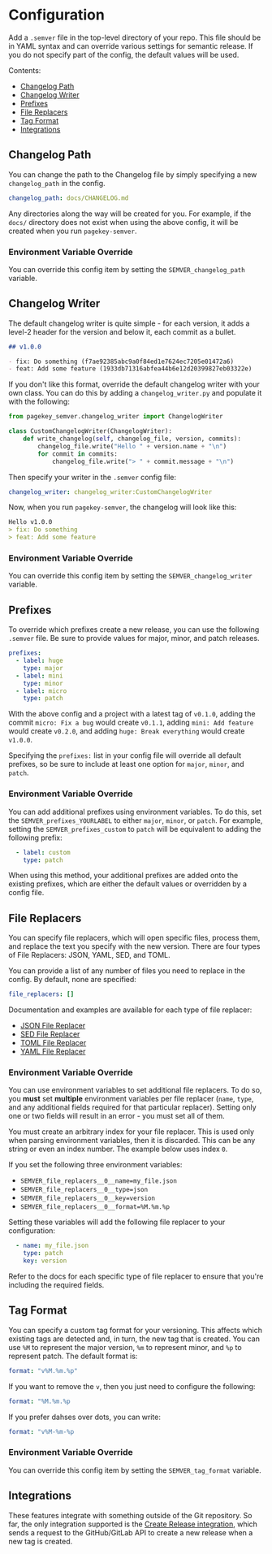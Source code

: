 # Configuration

Add a `.semver` file in the top-level directory of your repo. This file should be in YAML syntax and can override various settings for semantic release. If you do not specify part of the config, the default values will be used.

Contents:

- [Changelog Path](#changelog-path)
- [Changelog Writer](#changelog-writer)
- [Prefixes](#prefixes)
- [File Replacers](#file-replacers)
- [Tag Format](#tag-format)
- [Integrations](#integrations)


## Changelog Path

You can change the path to the Changelog file by simply specifying a new `changelog_path` in the config.

```yaml
changelog_path: docs/CHANGELOG.md
```

Any directories along the way will be created for you. For example, if the `docs/` directory does not exist when using the above config, it will be created when you run `pagekey-semver`.


### Environment Variable Override

You can override this config item by setting the `SEMVER_changelog_path` variable.

## Changelog Writer

The default changelog writer is quite simple - for each version, it adds a level-2 header for the version and below it, each commit as a bullet.

```md
## v1.0.0

- fix: Do something (f7ae92385abc9a0f84ed1e7624ec7205e01472a6)
- feat: Add some feature (1933db71316abfea44b6e12d20399827eb03322e)
```

If you don't like this format, override the default changelog writer with your own class. You can do this by adding a `changelog_writer.py` and populate it with the following:

```python
from pagekey_semver.changelog_writer import ChangelogWriter

class CustomChangelogWriter(ChangelogWriter):
    def write_changelog(self, changelog_file, version, commits):
        changelog_file.write("Hello " + version.name + "\n")
        for commit in commits:
            changelog_file.write("> " + commit.message + "\n")
```

Then specify your writer in the `.semver` config file:

```yaml
changelog_writer: changelog_writer:CustomChangelogWriter
```

Now, when you run `pagekey-semver`, the changelog will look like this:

```md
Hello v1.0.0
> fix: Do something
> feat: Add some feature
```

### Environment Variable Override

You can override this config item by setting the `SEMVER_changelog_writer` variable.


## Prefixes

To override which prefixes create a new release, you can use the following `.semver` file. Be sure to provide values for major, minor, and patch releases.

```yaml
prefixes:
  - label: huge
    type: major
  - label: mini
    type: minor
  - label: micro
    type: patch
```

With the above config and a project with a latest tag of `v0.1.0`, adding the commit `micro: Fix a bug` would create `v0.1.1`, adding `mini: Add feature` would create `v0.2.0`, and adding `huge: Break everything` would create `v1.0.0`.

Specifying the `prefixes:` list in your config file will override all default prefixes, so be sure to include at least one option for `major`, `minor`, and `patch`.


### Environment Variable Override

You can add additional prefixes using environment variables. To do this, set the `SEMVER_prefixes_YOURLABEL` to either `major`, `minor`, or `patch`. For example, setting the `SEMVER_prefixes_custom` to `patch` will be equivalent to adding the following prefix:

```yaml
  - label: custom
    type: patch
```

When using this method, your additional prefixes are added onto the existing prefixes, which are either the default values or overridden by a config file.


## File Replacers

You can specify file replacers, which will open specific files, process them, and replace the text you specify with the new version. There are four types of File Replacers: JSON, YAML, SED, and TOML.

You can provide a list of any number of files you need to replace in the config. By default, none are specified:

```yaml
file_replacers: []
```

Documentation and examples are available for each type of file replacer:

- [JSON File Replacer](./file_replacers/json.md)
- [SED File Replacer](./file_replacers/sed.md)
- [TOML File Replacer](./file_replacers/toml.md)
- [YAML File Replacer](./file_replacers/yaml.md)


### Environment Variable Override

You can use environment variables to set additional file replacers. To do so, you **must** set **multiple** environment variables per file replacer (`name`, `type`, and any additional fields required for that particular replacer). Setting only one or two fields will result in an error - you must set all of them.

You must create an arbitrary index for your file replacer. This is used only when parsing environment variables, then it is discarded. This can be any string or even an index number. The example below uses index `0`.

If you set the following three environment variables:

- `SEMVER_file_replacers__0__name=my_file.json`
- `SEMVER_file_replacers__0__type=json`
- `SEMVER_file_replacers__0__key=version`
- `SEMVER_file_replacers__0__format=%M.%m.%p`

Setting these variables will add the following file replacer to your configuration:

```yaml
  - name: my_file.json
    type: patch
    key: version
```

Refer to the docs for each specific type of file replacer to ensure that you're including the required fields.


## Tag Format

You can specify a custom tag format for your versioning. This affects which existing tags are detected and, in turn, the new tag that is created. You can use `%M` to represent the major version, `%m` to represent minor, and `%p` to represent patch. The default format is:

```yaml
format: "v%M.%m.%p"
```

If you want to remove the `v`, then you just need to configure the following:

```yaml
format: "%M.%m.%p
```

If you prefer dahses over dots, you can write:

```yaml
format: "v%M-%m-%p
```

### Environment Variable Override

You can override this config item by setting the `SEMVER_tag_format` variable.

## Integrations

These features integrate with something outside of the Git repository. So far, the only integration supported is the [Create Release integration](./create_release.md), which sends a request to the GitHub/GitLab API to create a new release when a new tag is created.
